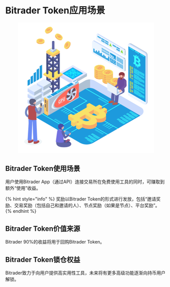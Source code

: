 # Bitrader Token应用场景

<figure><img src="../.gitbook/assets/new2-19-Compressed.png" alt="" width="563"><figcaption></figcaption></figure>

## Bitrader Token使用场景

用户使用Bitrader App（通过API）连接交易所在免费使用工具的同时，可赚取到额外“使用”收益。

{% hint style="info" %}
奖励以Bitrader Token的形式进行发放，包括“邀请奖励、交易奖励（包括自己和邀请的人）、节点奖励（如果是节点）、平台奖励”。
{% endhint %}

## Bitrader Token价值来源

Bitrader 90%的收益将用于回购Bitrader Token。

## Bitrader Token锁仓权益

Bitrader致力于向用户提供高实用性工具，未来将有更多高级功能逐渐向持币用户解锁。
